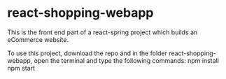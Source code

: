 # react-shopping-webapp
This is the front end part of a react-spring project which builds an eCommerce website.

To use this project, download the repo and in the folder react-shopping-webapp, open the terminal and type the following commands:
npm install
npm start